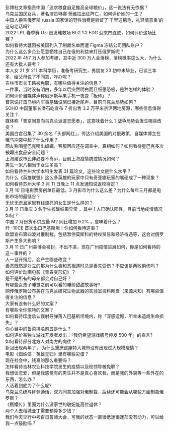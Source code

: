 彭博社文章指责中国「追求粮食自足推高全球粮价」，这一说法有无依据？  
乌克兰国民女兵，著名演员琳娜·茨维拉出征阵亡，如何评价她的一生？  
中国人搬空俄罗斯 russia 国家馆的野性消费是验证了‘千里送鹅毛，礼轻情意重’的这句老话吗?  
2022 LPL 春季赛 Uzi 首发难救场 BLG 1:2 EDG 迎来四连败，如何评价这场比赛？  
如何看待大疆因被美国列入了制裁名单而遭 Figma 冻结公司团队账户？  
为什么这么多企业愿意牺牲自己在俄的利益来打压俄罗斯呢？  
2022 年 457 万人参加考研，其中近 300 万人会落榜，落榜概率这么大，为什么还有大批人要考？  
本人女 21 岁 211 本科学历，准备考研究生，男朋友 23 初中未毕业，已谈三年多，给父母说了不同意，咋办呢？  
吉林市市长王路被免职，有哪些值得关注的信息？  
一件事，当时没有明白，多年以后突然明白而且细思恐极，是种怎样的体验？  
如何评价自媒体声称俄罗斯苹果手机一夜变「板砖」？  
普京说打击乌境内军事基础设施已接近尾声，目前乌克兰局势如何？  
SOHO 中国董事长潘石屹宣布 7 折出售 3.2 万平米京沪两地房源，哪些信息值得关注？  
媒体称「普京同意向乌克兰派遣志愿者」，这意味着什么？战争局势会发生哪些改变？  
美国白宫召集了 30 余名「头部网红」，传达介绍美国的对俄政策，自媒体博主在俄乌冲突中起了什么作用？  
网友称喝星巴克喝出蟑螂，客服回应还在调查中，真相如何？如何看待星巴克多次被曝出食品安全问题？  
上海建议市民非必要不离沪，目前上海疫情防控情况如何？  
男生一米八相当于女生多高？  
如何看待兰州大学本科生发表 31 篇论文，这些论文是什么水平？  
为什么《英雄联盟》这么多英雄的玩家中只有奇亚娜玩家的嘴硬成了一种现象？  
如何看待苏州大学 3 月 11 日晚上 11 点发通知说返校待定？  
3 月 10 日电影票房创单日最低，3 月影市为什么这么差？为什么每年三月都是电影市场的最低谷？  
无忧无虑且家里有钱漂亮的女生是什么样的？  
3 月 11 日重庆 3 名学生核酸结果异常 ，其中 1 人已确认阳性，目前当地疫情情况如何？  
中国 2 月份货币供应量 M2 同比增加 9.2% ，意味着什么？  
歼 -10CE 首次出口巴基斯坦！你如何看待这事？  
欧盟宣布第四波对俄制裁，包括暂停莫斯科的特权贸易和经济待遇等，这会对俄罗斯产生多大影响？  
3 月 11 日广州美博会被封，不出不进，现在广州疫情进展如何，你是如何看待的这一事件的？  
人一旦开窍后，会产生哪些改变？  
善恶既然是对立的那为什么善和恶相遇时总是善先受伤？不应该是两败俱伤吗？  
如何评价动画电影《青春变形记》？  
是不是所有的母亲都会对自己好？  
有哪些女孩子睡觉之前可以看的睡前甜甜故事呀?  
网传俄罗斯公布美在乌克兰研究生物武器的实验室资料网盘（来源未知）有哪些值得关注的信息？  
大家有没有什么好的文案？  
有哪些令你惊艳的文案？  
如何看待印度承认误射导弹落入巴基斯坦境内，称「深感遗憾，所幸未造成生命损失」？  
你心目中的鲁菜排名前五是什么？  
如何评价某独立游戏开发者发出：「我仍希望游戏版号停发 500 年」的宣言?  
如何看待部分北方人对南方的向往？  
新冠出现两年了， 为什么重庆这座特大城市没有出现过大规模疫情？  
电影《蜘蛛侠：英雄无归》里有哪些彩蛋？  
现在社会中，钱真的那么重要吗？  
怎样看待吉林农业科技学院发生的疫情以及校领导被免职？  
我想谈恋爱，但是我感觉有的男生并不是真心喜欢我，而是我的外貌等一些外在的东西，怎么办？  
人活着到底为了什么呢?  
乌克兰总统与拜登通话，双方同意加强对俄制裁，后续还可能会从哪些方面制裁俄罗斯？  
《甄嬛传》里面为什么没家世的敬妃能高位退休？  
两个人去稻城亚丁需要预算多少钱？  
我们今天举行中考百日誓师大会，可我的状态一直很低迷很迷茫没有动力，可以给我一点鼓励吗？  
